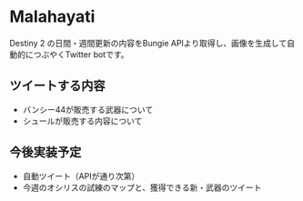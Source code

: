 # Malahayati
Destiny 2 の日間・週間更新の内容をBungie APIより取得し、画像を生成して自動的につぶやくTwitter botです。
## ツイートする内容
- バンシー44が販売する武器について
- シュールが販売する内容について
## 今後実装予定
- 自動ツイート（APIが通り次第）
- 今週のオシリスの試練のマップと、獲得できる新・武器のツイート